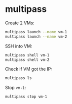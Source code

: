 # multipass

Create 2 VMs:
```bash
multipass launch --name vm-1
multipass launch --name vm-2
```

SSH into VM:
```bash
multipass shell vm-1
multipass shell vm-2
```

Check if VM got the IP:
```bash
multipass ls
```

Stop `vm-1`:
```bash
multipass stop vm-1
```
